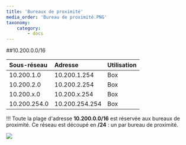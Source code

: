```yaml
---
title: 'Bureaux de proximité'
media_order: 'Bureau de proximité.PNG'
taxonomy:
    category:
        - docs
---
```


##10.200.0.0/16

|  Sous-réseau  |  Adresse  |  Utilisation  |
|  :-----          |  :-----          |  :-----          |
|  10.200.1.0 |  10.200.1.254 |  Box |
|  10.200.2.0 |  10.200.2.254 |  Box |
|  10.200.x.0 |  10.200.x.254 |  Box |
|  10.200.254.0 |  10.200.254.254 |  Box |

!!! Toute la plage d'adresse **10.200.0.0/16** est réservée aux bureaux de proximité. Ce réseau est découpé en **/24** : un par bureau de proximité.

![](Bureau%20de%20proximit%C3%A9.PNG)